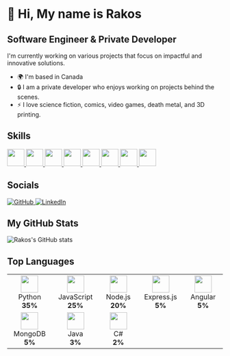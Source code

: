# 👋 Hi, My name is Rakos

## Software Engineer & Private Developer

I'm currently working on various projects that focus on impactful and innovative solutions.

- 🌍 I'm based in Canada
- 🔒 I am a private developer who enjoys working on projects behind the scenes.
- ⚡ I love science fiction, comics, video games, death metal, and 3D printing.

## Skills
<p align="left">
  <a href="https://developer.mozilla.org/en-US/docs/Web/JavaScript" target="_blank">
    <img src="https://cdn.jsdelivr.net/gh/devicons/devicon/icons/javascript/javascript-original.svg" width="40" height="40"/>
  </a>
  <a href="https://www.python.org/doc/" target="_blank">
    <img src="https://cdn.jsdelivr.net/gh/devicons/devicon/icons/python/python-original.svg" width="40" height="40"/>
  </a>
  <a href="https://nodejs.org/en/docs/" target="_blank">
    <img src="https://cdn.jsdelivr.net/gh/devicons/devicon/icons/nodejs/nodejs-original.svg" width="40" height="40"/>
  </a>
  <a href="https://expressjs.com/" target="_blank">
    <img src="https://cdn.jsdelivr.net/gh/devicons/devicon/icons/express/express-original.svg" width="40" height="40"/>
  </a>
  <a href="https://angular.io/docs" target="_blank">
    <img src="https://cdn.jsdelivr.net/gh/devicons/devicon/icons/angularjs/angularjs-original.svg" width="40" height="40"/>
  </a>
  <a href="https://www.mongodb.com/docs/" target="_blank">
    <img src="https://cdn.jsdelivr.net/gh/devicons/devicon/icons/mongodb/mongodb-original.svg" width="40" height="40"/>
  </a>
  <a href="https://www.oracle.com/java/technologies/javase-documentation.html" target="_blank">
    <img src="https://cdn.jsdelivr.net/gh/devicons/devicon/icons/java/java-original.svg" width="40" height="40"/>
  </a>
  <a href="https://docs.microsoft.com/en-us/dotnet/csharp/" target="_blank">
    <img src="https://cdn.jsdelivr.net/gh/devicons/devicon/icons/csharp/csharp-original.svg" width="40" height="40"/>
  </a>
</p>

## Socials
<p align="left">
  <a href="https://github.com/Kaos2121/Kaos2121" target="_blank">
    <img src="https://img.shields.io/badge/GitHub-100000?style=for-the-badge&logo=github&logoColor=white" alt="GitHub"/>
  </a>
  <a href="https://linkedin.com/in/Kaos2121" target="_blank">
    <img src="https://img.shields.io/badge/LinkedIn-0A66C2?style=for-the-badge&logo=linkedin&logoColor=white" alt="LinkedIn"/>
  </a>
</p>

## My GitHub Stats
![Rakos's GitHub stats](https://github-readme-stats.vercel.app/api?username=Rakos&show_icons=true&theme=dark)

## Top Languages
<div align="center">
  <table>
    <tr>
      <td align="center" width="140">
        <a href="https://www.python.org/doc/"><img src="https://cdn.jsdelivr.net/gh/devicons/devicon/icons/python/python-original.svg" width="40" height="40"/></a>
        <br>Python<br><b>35%</b>
      </td>
      <td align="center" width="140">
        <a href="https://developer.mozilla.org/en-US/docs/Web/JavaScript"><img src="https://cdn.jsdelivr.net/gh/devicons/devicon/icons/javascript/javascript-original.svg" width="40" height="40"/></a>
        <br>JavaScript<br><b>25%</b>
      </td>
      <td align="center" width="140">
        <a href="https://nodejs.org/en/docs/"><img src="https://cdn.jsdelivr.net/gh/devicons/devicon/icons/nodejs/nodejs-original.svg" width="40" height="40"/></a>
        <br>Node.js<br><b>20%</b>
      </td>
      <td align="center" width="140">
        <a href="https://expressjs.com/"><img src="https://cdn.jsdelivr.net/gh/devicons/devicon/icons/express/express-original.svg" width="40" height="40"/></a>
        <br>Express.js<br><b>5%</b>
      </td>
      <td align="center" width="140">
        <a href="https://angular.io/docs"><img src="https://cdn.jsdelivr.net/gh/devicons/devicon/icons/angularjs/angularjs-original.svg" width="40" height="40"/></a>
        <br>Angular<br><b>5%</b>
      </td>
    </tr>
    <tr>
      <td align="center" width="140">
        <a href="https://www.mongodb.com/docs/"><img src="https://cdn.jsdelivr.net/gh/devicons/devicon/icons/mongodb/mongodb-original.svg" width="40" height="40"/></a>
        <br>MongoDB<br><b>5%</b>
      </td>
      <td align="center" width="140">
        <a href="https://www.oracle.com/java/technologies/javase-documentation.html"><img src="https://cdn.jsdelivr.net/gh/devicons/devicon/icons/java/java-original.svg" width="40" height="40"/></a>
        <br>Java<br><b>3%</b>
      </td>
      <td align="center" width="140">
        <a href="https://docs.microsoft.com/en-us/dotnet/csharp/"><img src="https://cdn.jsdelivr.net/gh/devicons/devicon/icons/csharp/csharp-original.svg" width="40" height="40"/></a>
        <br>C#<br><b>2%</b>
      </td>
    </tr>
  </table>
</div>

